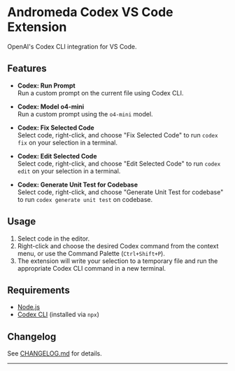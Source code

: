 # Andromeda Codex VS Code Extension

OpenAI's Codex CLI integration for VS Code.

## Features

- **Codex: Run Prompt**  
  Run a custom prompt on the current file using Codex CLI.

- **Codex: Model o4-mini**  
  Run a custom prompt using the `o4-mini` model.

- **Codex: Fix Selected Code**  
  Select code, right-click, and choose "Fix Selected Code" to run `codex fix` on your selection in a terminal.

- **Codex: Edit Selected Code**  
  Select code, right-click, and choose "Edit Selected Code" to run `codex edit` on your selection in a terminal.

- **Codex: Generate Unit Test for Codebase**  
  Select code, right-click, and choose "Generate Unit Test for codebase" to run `codex generate unit test` on codebase.

## Usage

1. Select code in the editor.
2. Right-click and choose the desired Codex command from the context menu, or use the Command Palette (`Ctrl+Shift+P`).
3. The extension will write your selection to a temporary file and run the appropriate Codex CLI command in a new terminal.

## Requirements

- [Node.js](https://nodejs.org/)
- [Codex CLI](https://github.com/openai/openai-codex-cli) (installed via `npx`)

## Changelog

See [CHANGELOG.md](./CHANGELOG.md) for details.

---
